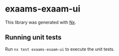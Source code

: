# exaams-exaam-ui

This library was generated with [Nx](https://nx.dev).

## Running unit tests

Run `nx test exaams-exaam-ui` to execute the unit tests.
